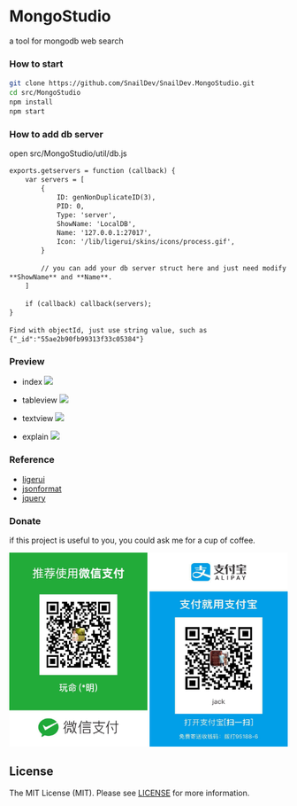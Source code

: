 # MongoStudio
a tool for mongodb web search

### How to start
```bash
git clone https://github.com/SnailDev/SnailDev.MongoStudio.git
cd src/MongoStudio
npm install
npm start
```

### How to add db server
open src/MongoStudio/util/db.js

```node
exports.getservers = function (callback) {
    var servers = [
        {
            ID: genNonDuplicateID(3),
            PID: 0,
            Type: 'server',
            ShowName: 'LocalDB',
            Name: '127.0.0.1:27017',
            Icon: '/lib/ligerui/skins/icons/process.gif',
        }

        // you can add your db server struct here and just need modify **ShowName** and **Name**.
    ]

    if (callback) callback(servers);
}

Find with objectId, just use string value, such as {"_id":"55ae2b90fb99313f33c05384"}
```

### Preview
- index
![](images/home.jpg)

- tableview
![](images/tableview.jpg)

- textview
![](images/textview.jpg)

- explain
![](images/explain.jpg)

### Reference
- [ligerui](http://www.ligerui.com/)
- [jsonformat](http://tool.oschina.net/codeformat/json)
- [jquery](http://jquery.com/)

### Donate
if this project is useful to you, you could ask me for a cup of coffee.

<img src="https://github.com/SnailDev/SnailDev.MongoStudio/blob/master/images/wechatpay.jpg" width="250" height="350" alt="微信"/>
<img src="https://github.com/SnailDev/SnailDev.MongoStudio/blob/master/images/alipay.jpg" width="250" height="350" alt="支付宝"/>

## License

The MIT License (MIT). Please see [LICENSE](LICENSE) for more information.
